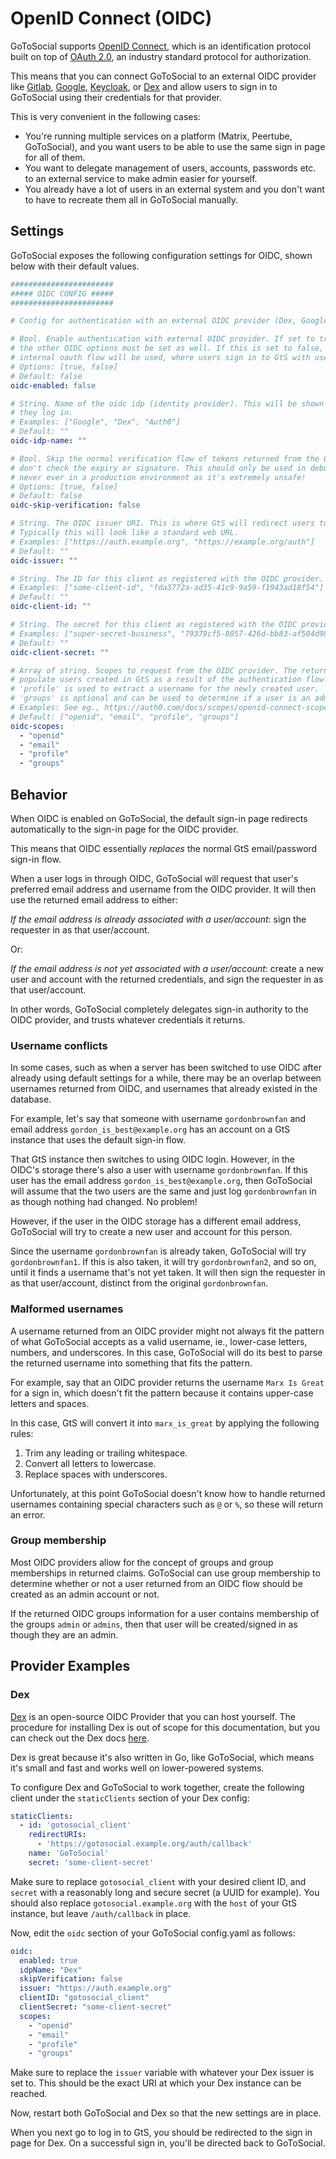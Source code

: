 # OpenID Connect (OIDC)

GoToSocial supports [OpenID Connect](https://openid.net/connect/), which is an identification protocol built on top of [OAuth 2.0](https://oauth.net/2/), an industry standard protocol for authorization.

This means that you can connect GoToSocial to an external OIDC provider like [Gitlab](https://docs.gitlab.com/ee/integration/openid_connect_provider.html), [Google](https://cloud.google.com/identity-platform/docs/web/oidc), [Keycloak](https://www.keycloak.org/), or [Dex](https://dexidp.io/) and allow users to sign in to GoToSocial using their credentials for that provider.

This is very convenient in the following cases:

- You're running multiple services on a platform (Matrix, Peertube, GoToSocial), and you want users to be able to use the same sign in page for all of them.
- You want to delegate management of users, accounts, passwords etc. to an external service to make admin easier for yourself.
- You already have a lot of users in an external system and you don't want to have to recreate them all in GoToSocial manually.

## Settings

GoToSocial exposes the following configuration settings for OIDC, shown below with their default values.

```yaml
#######################
##### OIDC CONFIG #####
#######################

# Config for authentication with an external OIDC provider (Dex, Google, Auth0, etc).

# Bool. Enable authentication with external OIDC provider. If set to true, then
# the other OIDC options must be set as well. If this is set to false, then the standard
# internal oauth flow will be used, where users sign in to GtS with username/password.
# Options: [true, false]
# Default: false
oidc-enabled: false

# String. Name of the oidc idp (identity provider). This will be shown to users when
# they log in.
# Examples: ["Google", "Dex", "Auth0"]
# Default: ""
oidc-idp-name: ""

# Bool. Skip the normal verification flow of tokens returned from the OIDC provider, ie.,
# don't check the expiry or signature. This should only be used in debugging or testing,
# never ever in a production environment as it's extremely unsafe!
# Options: [true, false]
# Default: false
oidc-skip-verification: false

# String. The OIDC issuer URI. This is where GtS will redirect users to for login.
# Typically this will look like a standard web URL.
# Examples: ["https://auth.example.org", "https://example.org/auth"]
# Default: ""
oidc-issuer: ""

# String. The ID for this client as registered with the OIDC provider.
# Examples: ["some-client-id", "fda3772a-ad35-41c9-9a59-f1943ad18f54"]
# Default: ""
oidc-client-id: ""

# String. The secret for this client as registered with the OIDC provider.
# Examples: ["super-secret-business", "79379cf5-8057-426d-bb83-af504d98a7b0"]
# Default: ""
oidc-client-secret: ""

# Array of string. Scopes to request from the OIDC provider. The returned values will be used to
# populate users created in GtS as a result of the authentication flow. 'openid' and 'email' are required.
# 'profile' is used to extract a username for the newly created user.
# 'groups' is optional and can be used to determine if a user is an admin (if they're in the group 'admin' or 'admins').
# Examples: See eg., https://auth0.com/docs/scopes/openid-connect-scopes
# Default: ["openid", "email", "profile", "groups"]
oidc-scopes:
  - "openid"
  - "email"
  - "profile"
  - "groups"
```

## Behavior

When OIDC is enabled on GoToSocial, the default sign-in page redirects automatically to the sign-in page for the OIDC provider.

This means that OIDC essentially *replaces* the normal GtS email/password sign-in flow.

When a user logs in through OIDC, GoToSocial will request that user's preferred email address and username from the OIDC provider. It will then use the returned email address to either:

*If the email address is already associated with a user/account*: sign the requester in as that user/account.

Or:

*If the email address is not yet associated with a user/account*: create a new user and account with the returned credentials, and sign the requester in as that user/account.

In other words, GoToSocial completely delegates sign-in authority to the OIDC provider, and trusts whatever credentials it returns.

### Username conflicts

In some cases, such as when a server has been switched to use OIDC after already using default settings for a while, there may be an overlap between usernames returned from OIDC, and usernames that already existed in the database.

For example, let's say that someone with username `gordonbrownfan` and email address `gordon_is_best@example.org` has an account on a GtS instance that uses the default sign-in flow.

That GtS instance then switches to using OIDC login. However, in the OIDC's storage there's also a user with username `gordonbrownfan`. If this user has the email address `gordon_is_best@example.org`, then GoToSocial will assume that the two users are the same and just log `gordonbrownfan` in as though nothing had changed. No problem!

However, if the user in the OIDC storage has a different email address, GoToSocial will try to create a new user and account for this person.

Since the username `gordonbrownfan` is already taken, GoToSocial will try `gordonbrownfan1`. If this is also taken, it will try `gordonbrownfan2`, and so on, until it finds a username that's not yet taken. It will then sign the requester in as that user/account, distinct from the original `gordonbrownfan`.

### Malformed usernames

A username returned from an OIDC provider might not always fit the pattern of what GoToSocial accepts as a valid username, ie., lower-case letters, numbers, and underscores. In this case, GoToSocial will do its best to parse the returned username into something that fits the pattern.

For example, say that an OIDC provider returns the username `Marx Is Great` for a sign in, which doesn't fit the pattern because it contains upper-case letters and spaces.

In this case, GtS will convert it into `marx_is_great` by applying the following rules:

1. Trim any leading or trailing whitespace.
2. Convert all letters to lowercase.
3. Replace spaces with underscores.

Unfortunately, at this point GoToSocial doesn't know how to handle returned usernames containing special characters such as `@` or `%`, so these will return an error.

### Group membership

Most OIDC providers allow for the concept of groups and group memberships in returned claims. GoToSocial can use group membership to determine whether or not a user returned from an OIDC flow should be created as an admin account or not.

If the returned OIDC groups information for a user contains membership of the groups `admin` or `admins`, then that user will be created/signed in as though they are an admin.

## Provider Examples

### Dex

[Dex](https://dexidp.io/) is an open-source OIDC Provider that you can host yourself. The procedure for installing Dex is out of scope for this documentation, but you can check out the Dex docs [here](https://dexidp.io/docs/).

Dex is great because it's also written in Go, like GoToSocial, which means it's small and fast and works well on lower-powered systems.

To configure Dex and GoToSocial to work together, create the following client under the `staticClients` section of your Dex config:

```yaml
staticClients:
  - id: 'gotosocial_client'
    redirectURIs:
      - 'https://gotosocial.example.org/auth/callback'
    name: 'GoToSocial'
    secret: 'some-client-secret'
```

Make sure to replace `gotosocial_client` with your desired client ID, and `secret` with a reasonably long and secure secret (a UUID for example). You should also replace `gotosocial.example.org` with the `host` of your GtS instance, but leave `/auth/callback` in place.

Now, edit the `oidc` section of your GoToSocial config.yaml as follows:

```yaml
oidc:
  enabled: true
  idpName: "Dex"
  skipVerification: false
  issuer: "https://auth.example.org"
  clientID: "gotosocial_client"
  clientSecret: "some-client-secret"
  scopes:
    - "openid"
    - "email"
    - "profile"
    - "groups"
```

Make sure to replace the `issuer` variable with whatever your Dex issuer is set to. This should be the exact URI at which your Dex instance can be reached.

Now, restart both GoToSocial and Dex so that the new settings are in place.

When you next go to log in to GtS, you should be redirected to the sign in page for Dex. On a successful sign in, you'll be directed back to GoToSocial.
